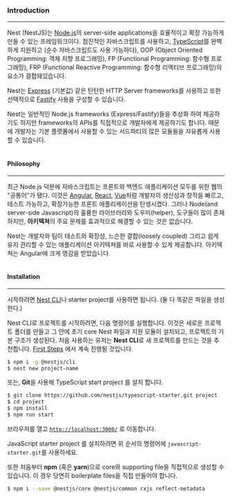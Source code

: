 ### Introduction

---

Nest (NestJS)는 [Node.js](https://nodejs.org/)의 server-side applications을 효율적이고 확장 가능하게 만들 수 있는 프레임워크이다. 점진적인 자바스크립트를 사용하고, [TypeScript](http://www.typescriptlang.org/)를 완벽하게 지원하고 (순수 자바스크립트도 사용 가능하다), OOP (Object Oriented Programming: 객체 지향 프로그래밍), FP (Functional Programming: 함수형 프로그래밍), FRP (Functional Reactive Programming: 함수형 리액티브 프로그래밍)의 요소가 결합돼있습니다.

Nest는 [Express](https://expressjs.com/) (기본값) 같은 탄탄한 HTTP Server frameworks를 사용하고 또한 선택적으로 [Fastify](https://github.com/fastify/fastify) 사용을 구성할 수 있습니다.

Nest는 일반적인 Node.js frameworks (Express/Fastify)들을 추상화 하여 제공하기도 하지만 frameworks의 APIs를 직접적으로 개발자에게 제공하기도 합니다. 때문에 개발자는 기본 플랫폼에서 사용할 수 있는 서드파티의 많은 모듈들을 자유롭게 사용할 수 있습니다.
<br><br>

#### Philosophy

---

최근 Node.js 덕분에 자바스크립트는 프론트와 백엔드 애플리케이션 모두를 위한 웹의 "공통어"가 됐다. 이것은 [Angular](https://angular.io/), [React](https://github.com/facebook/react), [Vue](https://github.com/vuejs/vue)처럼 개발자의 생산성과 창작을 빠르고, 테스트 가능하고, 확장가능한 프론트 애플리케이션을 탄생시켰다. 그러나 Node(and server-side Javascript)의 훌륭한 라이브러리와 도우미(helper), 도구들이 많이 존재하지만, **아키텍쳐**의 주요 문제를 효과적으로 해결할 수 있는 것은 없습니다.

Nest는 개발자와 팀이 테스트와 확장성, 느슨한 결합(loosely coupled) 그리고 쉽게 유지 관리할 수 있는 애플리케이션 아키텍쳐를 바로 사용할 수 있게 제공합니다. 아키텍쳐는 Angular에 크게 영감을 받았습니다.
<br><br>

#### Installation

---

시작하려면 [Nest CLI](https://docs.nestjs.com/cli/overview)나 starter project를 사용하면 됩니다. (둘 다 똑같은 파일을 생성한다.)

Nest CLI로 프로젝트를 시작하려면, 다음 명령어를 실행합니다. 이것은 새로운 프로젝트 폴더를 만들고 그 안에 초기 core Nest 파일과 지원 모듈이 설치되고, 프로젝트의 기본 구조가 생성된다. 처음 사용하는 유저는 **Nest CLI**로 새 프로젝트를 만드는 것을 추천합니다. [First Steps](OVERVIEW/01.first-steps.md) 에서 계속 진행될 것입니다.

```bash
$ npm i -g @nestjs/cli
$ nest new project-name
```

또는, **Git**을 사용해 TypeScript start project 를 설치 합니다.

```bash
$ git clone https://github.com/nestjs/typescript-starter.git project
$ cd project
$ npm install
$ npm run start
```

브라우저를 열고 [`http://localhost:3000/`](http://localhost:3000/) 로 이동합니다.

JavaScript starter project 를 설치하려면 위 순서의 명령어에 `javascript-starter.git`를 사용하세요.

또한 처음부터 **npm** (혹은 **yarn**)으로 core와 supporting file을 직접적으로 생성할 수 있습니다. 이 경우 당연히 boilerplate files을 직접 만들어야 합니다.

```bash
$ npm i --save @nestjs/core @nestjs/common rxjs reflect-metadata
```
